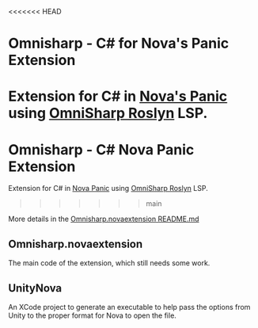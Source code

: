 <<<<<<< HEAD
# Omnisharp - C# for Nova's Panic Extension

Extension for C# in [Nova's Panic](https://nova.app/) using [OmniSharp Roslyn](https://github.com/OmniSharp/omnisharp-roslyn) LSP.
=======
# Omnisharp - C# Nova Panic Extension

Extension for C# in [Nova Panic](https://nova.app/) using [OmniSharp Roslyn](https://github.com/OmniSharp/omnisharp-roslyn) LSP.
>>>>>>> main

More details in the [Omnisharp.novaextension README.md](Omnisharp.novaextension/README.md)

## Omnisharp.novaextension

The main code of the extension, which still needs some work.

## UnityNova

An XCode project to generate an executable to help pass the options from Unity to the proper format for Nova to open the file.